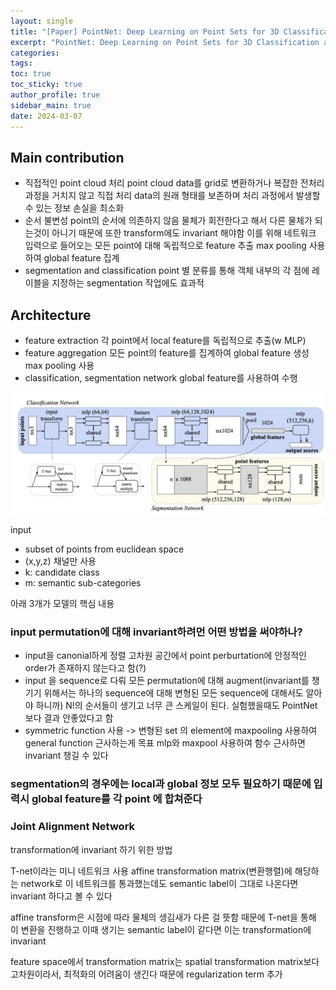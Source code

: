 ```yaml
---
layout: single
title: "[Paper] PointNet: Deep Learning on Point Sets for 3D Classification and Segmentation"
excerpt: "PointNet: Deep Learning on Point Sets for 3D Classification and Segmentation 논문 리뷰"
categories: 
tags: 
toc: true
toc_sticky: true
author_profile: true
sidebar_main: true
date: 2024-03-07
---
```

## Main contribution

- 직접적인 point cloud 처리
	point cloud data를 grid로 변환하거나 복잡한 전처리 과정을 거치지 않고 직접 처리
	data의 원래 형태를 보존하며 처리 과정에서 발생할 수 있는 정보 손실을 최소화
- 순서 불변성
	point의 순서에 의존하지 않음
	물체가 회전한다고 해서 다른 물체가 되는것이 아니기 때문에 
	또한 transform에도 invariant 해야함
	이를 위해 네트워크 입력으로 들어오는 모든 point에 대해 독립적으로 feature 추출
	max pooling 사용하여 global feature 집계
- segmentation and classification
	point 별 분류를 통해 객체 내부의 각 점에 레이블을 지정하는 segmentation 작업에도 효과적

## Architecture

- feature extraction
	각 point에서 local feature를 독립적으로 추출(w MLP)
- feature aggregation
	모든 point의 feature를 집계하여 global feature 생성
	max pooling 사용
- classification, segmentation network
	global feature를 사용하여 수행

<p align="center"><img src="/assets/images/Paper/PointNet/20240307124819.png"></p>

input
- subset of points from euclidean space
- (x,y,z) 채널만 사용
- k: candidate class
- m: semantic sub-categories

아래 3개가 모델의 핵심 내용
### input permutation에 대해 invariant하려먼 어떤 방법을 써야하나?
- input을 canonial하게 정렬
	고차원 공간에서 point perburtation에 안정적인 order가 존재하지 않는다고 함(?)
- input 을 sequence로 다뤄 모든 permutation에 대해 augment(invariant를 챙기기 위해서는 하나의 sequence에 대해 변형된 모든 sequence에 대해서도 알아야 하니까)
	N!의 순서들이 생기고 너무 큰 스케일이 된다. 실험했을때도 PointNet보다 결과 안좋았다고 함
- symmetric function 사용 -> 변형된 set 의 element에 maxpooling 사용하여 general function 근사하는게 목표
	mlp와 maxpool 사용하여 함수 근사하면 invariant 챙길 수 있다
	
### segmentation의 경우에는 local과 global 정보 모두 필요하기 때문에 입력시 global feature를 각 point 에 합쳐준다

### **Joint Alignment Network**

transformation에 invariant 하기 위한 방법

T-net이라는 미니 네트워크 사용
affine transformation matrix(변환행렬)에 해당하는 network로 이 네트워크를 통과했는데도 semantic label이 그대로 나온다면 invariant 하다고 볼 수 있다

affine transform은 시점에 따라 물체의 생김새가 다른 걸 뜻함
때문에 T-net을 통해 이 변환을 진행하고 이때 생기는 semantic label이 같다면 이는 transformation에 invariant

feature space에서 transformation matrix는 spatial transformation matrix보다 고차원이라서, 최적화의 어려움이 생긴다
때문에 regularization term 추가


